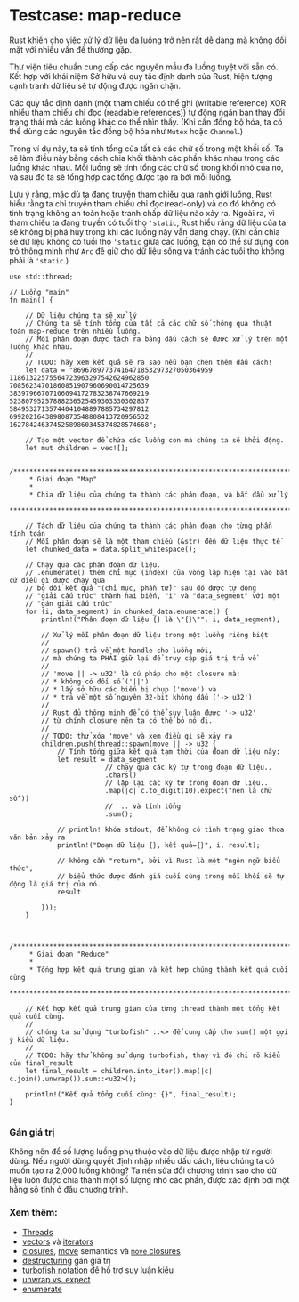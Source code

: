 # Testcase: map-reduce

Rust khiến cho việc xử lý dữ liệu đa luồng trở nên rất dễ dàng mà không đối mặt với
nhiều vấn đề thường gặp.

Thư viện tiêu chuẩn cung cấp các nguyên mẫu đa luồng tuyệt vời sẵn có. Kết hợp với khái niệm Sở hữu và quy tắc
định danh của Rust, hiện tượng cạnh tranh dữ liệu sẽ tự động được ngăn chặn.

Các quy tắc định danh (một tham chiếu có thể ghi (writable reference) XOR nhiều tham chiếu chỉ đọc (readable references))
tự động ngăn bạn thay đổi trạng thái mà các luồng khác có thể nhìn thấy. (Khi cần đồng bộ hóa, ta có thể
dùng các nguyên tắc đồng bộ hóa như `Mutex` hoặc `Channel`.)

Trong ví dụ này, ta sẽ tính tổng của tất cả các chữ số trong một khối số.
Ta sẽ làm điều này bằng cách chia khối thành các phần khác nhau trong các luồng khác nhau.
Mỗi luồng sẽ tính tổng các chữ số trong khối nhỏ của nó, và sau đó ta sẽ tổng hợp các tổng được tạo ra bởi mỗi luồng.

Lưu ý rằng, mặc dù ta đang truyền tham chiếu qua ranh giới luồng, Rust hiểu rằng ta
chỉ truyền tham chiếu chỉ đọc(read-only) và do đó không có tình trạng không an toàn hoặc tranh chấp dữ liệu
nào xảy ra. Ngoài ra, vì tham chiếu ta đang truyền có tuổi thọ `'static`, Rust hiểu rằng dữ
liệu của ta sẽ không bị phá hủy trong khi các luồng này vẫn đang chạy.
(Khi cần chia sẻ dữ liệu không có tuổi thọ `'static` giữa các luồng, bạn có thể sử dụng con trỏ
thông minh như `Arc` để giữ cho dữ liệu sống và tránh các tuổi thọ không phải là `'static`.)


```rust,editable
use std::thread;

// Luồng "main"
fn main() {

    // Dữ liệu chúng ta sẽ xử lý
    // Chúng ta sẽ tính tổng của tất cả các chữ số thông qua thuật toán map-reduce trên nhiều luồng.
    // Mỗi phân đoạn được tách ra bằng dấu cách sẽ được xử lý trên một luồng khác nhau.
    //
    // TODO: hãy xem kết quả sẽ ra sao nếu bạn chèn thêm dấu cách!
    let data = "86967897737416471853297327050364959
11861322575564723963297542624962850
70856234701860851907960690014725639
38397966707106094172783238747669219
52380795257888236525459303330302837
58495327135744041048897885734297812
69920216438980873548808413720956532
16278424637452589860345374828574668";

    // Tạo một vector để chứa các luồng con mà chúng ta sẽ khởi động.
    let mut children = vec![];

    /*************************************************************************
     * Giai đoạn "Map"
     *
     * Chia dữ liệu của chúng ta thành các phân đoạn, và bắt đầu xử lý
     ************************************************************************/

    // Tách dữ liệu của chúng ta thành các phân đoạn cho từng phần tính toán
    // Mỗi phân đoạn sẽ là một tham chiếu (&str) đến dữ liệu thực tế
    let chunked_data = data.split_whitespace();

    // Chạy qua các phân đoạn dữ liệu.
    // .enumerate() thêm chỉ mục (index) của vòng lặp hiện tại vào bất cứ điều gì được chạy qua
    // bộ đôi kết quả "(chỉ mục, phần tử)" sau đó được tự động
    // "giải cấu trúc" thành hai biến, "i" và "data_segment" với một
    // "gán giải cấu trúc"
    for (i, data_segment) in chunked_data.enumerate() {
        println!("Phân đoạn dữ liệu {} là \"{}\"", i, data_segment);

        // Xử lý mỗi phân đoạn dữ liệu trong một luồng riêng biệt
        //
        // spawn() trả về một handle cho luồng mới,
        // mà chúng ta PHẢI giữ lại để truy cập giá trị trả về
        //
        // 'move || -> u32' là cú pháp cho một closure mà:
        // * không có đối số ('||')
        // * lấy sở hữu các biến bị chụp ('move') và
        // * trả về một số nguyên 32-bit không dấu ('-> u32')
        //
        // Rust đủ thông minh để có thể suy luận được '-> u32' 
        // từ chính closure nên ta có thể bỏ nó đi.
        //
        // TODO: thử xóa 'move' và xem điều gì sẽ xảy ra
        children.push(thread::spawn(move || -> u32 {
            // Tính tổng giữa kết quả tạm thời của đoạn dữ liệu này:
            let result = data_segment
                        // chạy qua các ký tự trong đoạn dữ liệu..
                        .chars()
                        // lặp lại các ký tự trong đoạn dữ liệu..
                        .map(|c| c.to_digit(10).expect("nên là chữ số"))
                        //  .. và tính tổng
                        .sum();

            // println! khóa stdout, để không có tình trạng giao thoa văn bản xảy ra
            println!("Đoạn dữ liệu {}, kết quả={}", i, result);

            // không cần "return", bởi vì Rust là một "ngôn ngữ biểu thức",
            // biểu thức được đánh giá cuối cùng trong mỗi khối sẽ tự động là giá trị của nó.
            result

        }));
    }


    /*************************************************************************
     * Giai đoạn "Reduce"
     *
     * Tổng hợp kết quả trung gian và kết hợp chúng thành kết quả cuối cùng
     ************************************************************************/

    // Kết hợp kết quả trung gian của từng thread thành một tổng kết quả cuối cùng.
    //
    // chúng ta sử dụng "turbofish" ::<> để cung cấp cho sum() một gợi ý kiểu dữ liệu.
    //
    // TODO: hãy thử không sử dụng turbofish, thay vì đó chỉ rõ kiểu của final_result
    let final_result = children.into_iter().map(|c| c.join().unwrap()).sum::<u32>();

    println!("Kết quả tổng cuối cùng: {}", final_result);
}


```

### Gán giá trị
Không nên để số lượng luồng phụ thuộc vào dữ liệu được nhập từ người dùng.
Nếu người dùng quyết định nhập nhiều dấu cách, liệu chúng ta có muốn tạo ra 2,000 luồng không?
Ta nên sửa đổi chương trình sao cho dữ liệu luôn được chia thành một số lượng nhỏ các phần, được xác định
bởi một hằng số tĩnh ở đầu chương trình.

### Xem thêm:
* [Threads][thread]
* [vectors][vectors] và [iterators][iterators]
* [closures][closures], [move][move] semantics và [`move` closures][move_closure]
* [destructuring][destructuring] gán giá trị
* [turbofish notation][turbofish] để hỗ trợ suy luận kiểu
* [unwrap vs. expect][unwrap]
* [enumerate][enumerate]

[thread]: ../threads.md
[vectors]: ../../std/vec.md
[iterators]: ../../trait/iter.md
[destructuring]: https://doc.rust-lang.org/book/ch18-03-pattern-syntax.html#destructuring-to-break-apart-values
[closures]: ../../fn/closures.md
[move]: ../../scope/move.md
[move_closure]: https://doc.rust-lang.org/book/ch13-01-closures.html#closures-can-capture-their-environment
[turbofish]: https://doc.rust-lang.org/book/appendix-02-operators.html?highlight=turbofish
[unwrap]: ../../error/option_unwrap.md
[enumerate]: https://doc.rust-lang.org/book/loops.html#enumerate